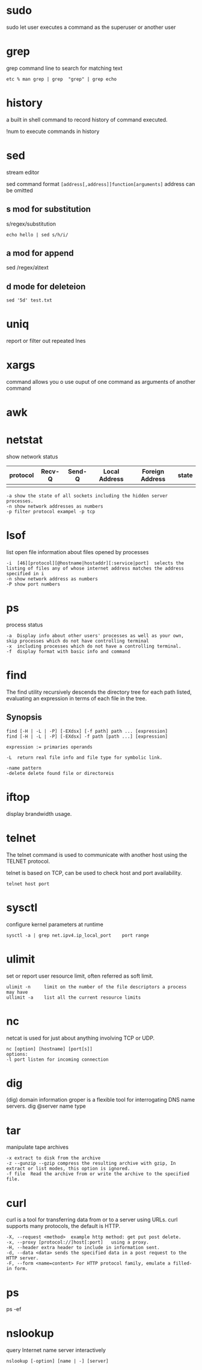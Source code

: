 # sudo

sudo let user executes a command as the superuser or another user


# grep
grep command line to search for matching text

```
etc % man grep | grep  "grep" | grep echo
```

# history
a built in shell command to record history of command executed.

!num to execute commands in history


# sed

stream editor

sed command format `[address[,address]]function[arguments]` address can be omitted

## s mod for substitution
s/regex/substitution
```
echo hello | sed s/h/i/
```
## a mod for append
sed /regex/a\text

## d mode for deleteion
```
sed '5d' test.txt
```

# uniq
report or filter out repeated lnes

# xargs
command allows you o use ouput of one command as arguments of another command

# awk


# netstat
show network status

| protocol | Recv-Q | Send-Q | Local Address | Foreign Address | state |
| -------- | ------ | ------ | ------------- | --------------- | ----- |
|          |        |        |               |                 |       |

```
-a show the state of all sockets including the hidden server processes.
-n show network addresses as numbers
-p filter protocol exampel -p tcp
```

# lsof

list open file information about files opened by processes
```
-i  [46][protocol][@hostname|hostaddr][:service|port]  selects the listing of files any of whose internet address matches the address specified in i
-n show network address as numbers
-P show port numbers
```



# ps

process status

```
-a  Display info about other users' processes as well as your own, skip processes which do not have controlling terminal
-x  including processes which do not have a controlling terminal.
-f  display format with basic info and command
```


# find
The find utility recursively descends the directory tree for each path listed, evaluating an expression in terms of each file in the tree.

## Synopsis
```
find [-H | -L | -P] [-EXdsx] [-f path] path ... [expression]
find [-H | -L | -P] [-EXdsx] -f path [path ...] [expression]

expression := primaries operands

-L  return real file info and file type for symbolic link.

-name pattern 
-delete delete found file or directoreis
```


# iftop
display brandwidth usage.


# telnet

The telnet command is used to communicate with another host using the TELNET protocol.

telnet is based on TCP, can be used to check host and port availability.

```
telnet host port
```



# sysctl

configure kernel parameters at runtime

```
sysctl -a | grep net.ipv4.ip_local_port    port range
```

# ulimit

set or report user resource limit, often referred as soft limit.

```
ulimit -n     limit on the number of the file descriptors a process may have
ullimit -a    list all the current resource limits
```

# nc

netcat is used for just about anything involving TCP or UDP.

```
nc [option] [hostname] [port[s]]
options:
-l port listen for incoming connection
```

# dig

(dig) domain information groper is a flexible tool for interrogating DNS name servers. 
dig @server name type

# tar

manipulate tape archives

```
-x extract to disk from the archive
-z --gunzip --gzip compress the resulting archive with gzip, In extract or list modes, this option is ignored.
-f file  Read the archive from or write the archive to the specified file.
```


# curl

curl is a tool for transferring data from or to a server using URLs. curl supports many protocols, the default is HTTP. 


```
-X, --request <method>  example http method: get put post delete.
-x, --proxy [protocol://]host[:port]   using a proxy.
-H, --header extra header to include in information sent.
-d, --data <data> sends the specified data in a post request to the HTTP server.
-F, --form <name=content> For HTTP protocol family, emulate a filled-in form. 
```


# ps

ps -ef    

# nslookup
query Internet name server interactively
```
nslookup [-option] [name | -] [server]
```
